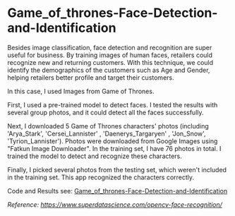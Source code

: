 # Game_of_thrones-Face-Detection-and-Identification

Besides image classification, face detection and recognition are super useful for business. By training images of human faces, retailers could recognize new and returning customers. With this technique, we could identify the demographics of the customers such as Age and Gender, helping retailers better profile and target their customers.

In this case, I used Images from Game of Thrones. 

First, I used a pre-trained model to detect faces. I tested the results with several group photos, and it could detect all the faces successfully.

Next, I downloaded 5 Game of Thrones characters' photos (including 'Arya_Stark', 'Cersei_Lannister' , 'Daenerys_Targaryen' , 'Jon_Snow',  'Tyrion_Lannister'). Photos were downloaded from Google Images using "Fatkun Image Downloader". In the training set, I have 76 photos in total. I trained the model to detect and recognize these characters.

Finally, I picked several photos from the testing set, which weren't included in the training set. This app recognized the characters correctly.

Code and Results see: [Game_of_thrones-Face-Detection-and-Identification](https://github.com/lywemma/Game_of_thrones-Face-Detection-and-Identification/blob/master/Face_Detection.ipynb)



*Reference: https://www.superdatascience.com/opencv-face-recognition/*